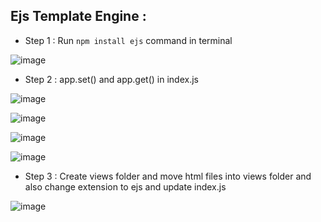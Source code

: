 ## Ejs Template Engine :
- Step 1 : Run `npm install ejs` command in terminal

![image](https://user-images.githubusercontent.com/86548591/158076838-78bfc1b7-260f-4dda-a1fc-6cdf29f54e8d.png)

- Step 2 : app.set() and app.get() in index.js

![image](https://user-images.githubusercontent.com/86548591/158077100-d4fabfde-be9b-49cc-b605-82a1546920a3.png)

![image](https://user-images.githubusercontent.com/86548591/158077241-dd3d5be4-38f1-4507-bead-0a7760b4af1b.png)

![image](https://user-images.githubusercontent.com/86548591/158078110-8c9df2a3-668a-4ee4-a23f-bcf3523a171d.png)

![image](https://user-images.githubusercontent.com/86548591/158078114-185183b8-8a71-44b3-812f-208354ddbdd3.png)

- Step 3 : Create views folder and move html files into views folder and also change extension to ejs and update index.js

![image](https://user-images.githubusercontent.com/86548591/158078290-effc573a-c35d-439d-b57a-068616816c47.png)

